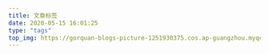 ```yaml
---
title: 文章标签
date: 2020-05-15 16:01:25
type: "tags"
top_img: https://gorquan-blogs-picture-1251930375.cos.ap-guangzhou.myqcloud.com/tag.jpg
---
```

